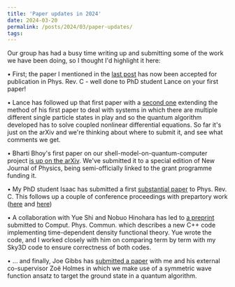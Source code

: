 ```yaml
---
title: 'Paper updates in 2024'
date: 2024-03-20
permalink: /posts/2024/03/paper-updates/
tags:
---
```


Our group has had a busy time writing up and submitting some of the work we have been doing, so I thought I'd highlight it here:

• First; the paper I mentioned in the [last post](https://pdstevenson.github.io/posts/2013/08/blog-post-2/) has now been accepted for publication in Phys. Rev. C - well done to PhD student Lance on your first paper!

• Lance has followed up that first paper with a [second one](https://arxiv.org/abs/2402.01623) extending the method of his first paper to deal with systems in which there are multiple different single particle states in play and so the quantum algorithm developed has to solve coupled nonlinear differential equations.  So far it's just on the arXiv and we're thinking about where to submit it, and see what comments we get.

• Bharti Bhoy's first paper on our shell-model-on-quantum-computer project [is up on the arXiv](https://arxiv.org/abs/2402.15577).  We've submitted it to a special edition of New Journal of Physics, being semi-officially linked to the grant programme funding it.

• My PhD student Isaac has submitted a first [substantial paper](https://arxiv.org/abs/2403.08625) to Phys. Rev. C.  This follows up a couple of conference proceedings with prepartory work ([here](https://doi.org/10.1051/epjconf/202328416002) and [here](https://doi.org/10.1117/12.2632782))

• A collaboration with Yue Shi and Nobuo Hinohara has led to [a preprint](http://arxiv.org/abs/2403.12539) submitted to Comput. Phys. Commun. which describes a new C++ code implementing time-dependent density functional theory.  Yue wrote the code, and I worked closely with him on comparing term by term with my Sky3D code to ensure correctness of both codes.

• ... and finally, Joe Gibbs has [submitted a paper](https://arxiv.org/abs/2402.10277) with me and his external co-supervisor Zoë Holmes in which we make use of a symmetric wave function ansatz to target the ground state in a quantum algorithm.
